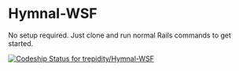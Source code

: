 Hymnal-WSF
==========

No setup required. Just clone and run normal Rails commands to get started.

[ ![Codeship Status for trepidity/Hymnal-WSF](https://www.codeship.io/projects/eab84140-0896-0132-e340-227fea69da68/status)](https://www.codeship.io/projects/31379)